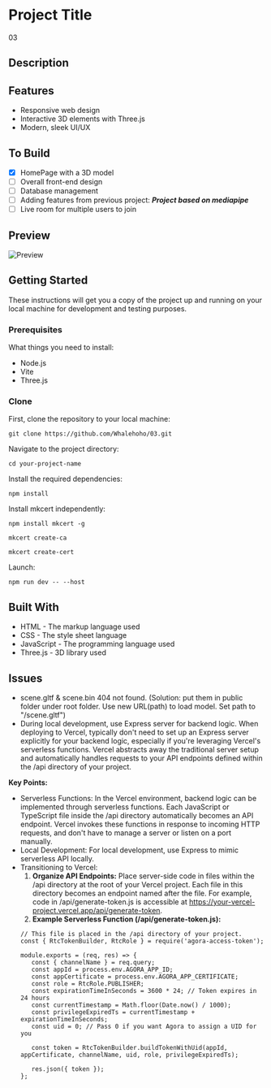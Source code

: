 # Project Title
03

## Description

## Features
- Responsive web design
- Interactive 3D elements with Three.js
- Modern, sleek UI/UX

## To Build
- [x] HomePage with a 3D model
- [ ] Overall front-end design
- [ ] Database management
- [ ] Adding features from previous project: ***Project based on mediapipe***
- [ ] Live room for multiple users to join

## Preview
![Preview](https://github.com/Whalehoho/03/blob/deploy/assets/Media_240330_044829.gif)

## Getting Started
These instructions will get you a copy of the project up and running on your local machine for development and testing purposes.

### Prerequisites
What things you need to install:
- Node.js
- Vite
- Three.js

### Clone
First, clone the repository to your local machine:

`git clone https://github.com/Whalehoho/03.git`

Navigate to the project directory:

`cd your-project-name`

Install the required dependencies:

`npm install`

Install mkcert independently:

`npm install mkcert -g`

`mkcert create-ca`

`mkcert create-cert`

Launch:

`npm run dev -- --host`

## Built With
- HTML - The markup language used
- CSS - The style sheet language
- JavaScript - The programming language used
- Three.js - 3D library used

## Issues
* scene.gltf & scene.bin 404 not found. (Solution: put them in public folder under root folder. Use new URL(path) to load model. Set path to "/scene.gltf")
* During local development, use Express server for backend logic. When deploying to Vercel, typically don't need to set up an Express server explicitly for your backend logic, especially if you're leveraging Vercel's serverless functions. Vercel abstracts away the traditional server setup and automatically handles requests to your API endpoints defined within the /api directory of your project.

**Key Points:**
 - Serverless Functions: In the Vercel environment, backend logic can be implemented through serverless functions. Each JavaScript or TypeScript file inside the /api directory automatically becomes an API endpoint. Vercel invokes these functions in response to incoming HTTP requests, and don't have to manage a server or listen on a port manually.
 - Local Development: For local development, use Express to mimic serverless API locally.
 - Transitioning to Vercel:
     1. **Organize API Endpoints:** 
      Place server-side code in files within the /api directory at the root of your Vercel project. Each file in this directory becomes an endpoint named after the file. For example, code in /api/generate-token.js is accessible at https://your-vercel-project.vercel.app/api/generate-token.
     2. **Example Serverless Function (/api/generate-token.js):**
     ```
     // This file is placed in the /api directory of your project.
     const { RtcTokenBuilder, RtcRole } = require('agora-access-token');

     module.exports = (req, res) => {
        const { channelName } = req.query;
        const appId = process.env.AGORA_APP_ID;
        const appCertificate = process.env.AGORA_APP_CERTIFICATE;
        const role = RtcRole.PUBLISHER;
        const expirationTimeInSeconds = 3600 * 24; // Token expires in 24 hours
        const currentTimestamp = Math.floor(Date.now() / 1000);
        const privilegeExpiredTs = currentTimestamp + expirationTimeInSeconds;
        const uid = 0; // Pass 0 if you want Agora to assign a UID for you

        const token = RtcTokenBuilder.buildTokenWithUid(appId, appCertificate, channelName, uid, role, privilegeExpiredTs);

        res.json({ token });
     };
     
     ```

